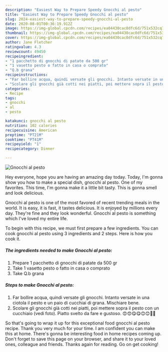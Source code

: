 ```yaml
---
description: "Easiest Way to Prepare Speedy Gnocchi al pesto"
title: "Easiest Way to Prepare Speedy Gnocchi al pesto"
slug: 2024-easiest-way-to-prepare-speedy-gnocchi-al-pesto
date: 2020-08-01T00:36:19.912Z
image: https://img-global.cpcdn.com/recipes/ea04430cac0dfc6d/751x532cq70/gnocchi-al-pesto-recipe-main-photo.jpg
thumbnail: https://img-global.cpcdn.com/recipes/ea04430cac0dfc6d/751x532cq70/gnocchi-al-pesto-recipe-main-photo.jpg
cover: https://img-global.cpcdn.com/recipes/ea04430cac0dfc6d/751x532cq70/gnocchi-al-pesto-recipe-main-photo.jpg
author: Jane Fletcher
ratingvalue: 4.3
reviewcount: 49450
recipeingredient:
- "1 pacchetto di gnocchi di patate da 500 gr"
- "1 vasetto pesto o fatto in casa o comprato"
- "Q.b grana"
recipeinstructions:
- "Far bollire acqua, quindi versate gli gnocchi. Intanto versate in una ciotola il pesto e un paio di cucchiai di grana. Mischiare bene."
- "Scolare gli gnocchi già cotti nei piatti, poi mettere sopra il pesto con un cucchiaio (vedi foto). Piatto svelto da fare e gustoso. 😍😍😋😋😊😊🥰🥰"
categories:
- Recipe
tags:
- gnocchi
- al
- pesto

katakunci: gnocchi al pesto 
nutrition: 102 calories
recipecuisine: American
preptime: "PT21M"
cooktime: "PT41M"
recipeyield: "1"
recipecategory: Dinner

---
```



![Gnocchi al pesto](https://img-global.cpcdn.com/recipes/ea04430cac0dfc6d/751x532cq70/gnocchi-al-pesto-recipe-main-photo.jpg)

Hey everyone, hope you are having an amazing day today. Today, I'm gonna show you how to make a special dish, gnocchi al pesto. One of my favorites. This time, I'm gonna make it a little bit tasty. This is gonna smell and look delicious.

Gnocchi al pesto is one of the most favored of recent trending meals in the world. It is easy, it is fast, it tastes delicious. It is enjoyed by millions every day. They're fine and they look wonderful. Gnocchi al pesto is something which I've loved my entire life.




To begin with this recipe, we must first prepare a few ingredients. You can cook gnocchi al pesto using 3 ingredients and 2 steps. Here is how you cook it.

<!--inarticleads1-->

##### The ingredients needed to make Gnocchi al pesto:

1. Prepare 1 pacchetto di gnocchi di patate da 500 gr
1. Take 1 vasetto pesto o fatto in casa o comprato
1. Take Q.b grana




<!--inarticleads2-->

##### Steps to make Gnocchi al pesto:

1. Far bollire acqua, quindi versate gli gnocchi. Intanto versate in una ciotola il pesto e un paio di cucchiai di grana. Mischiare bene.
1. Scolare gli gnocchi già cotti nei piatti, poi mettere sopra il pesto con un cucchiaio (vedi foto). Piatto svelto da fare e gustoso. 😍😍😋😋😊😊🥰🥰




So that's going to wrap it up for this exceptional food gnocchi al pesto recipe. Thank you very much for your time. I am confident you can make this at home. There's gonna be interesting food in home recipes coming up. Don't forget to save this page on your browser, and share it to your loved ones, colleague and friends. Thanks again for reading. Go on get cooking!
